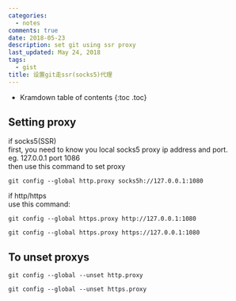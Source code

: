 ```yaml
---
categories:
  - notes
comments: true
date: 2018-05-23
description: set git using ssr proxy
last_updated: May 24, 2018
tags:
  - gist
title: 设置git走ssr(socks5)代理
---
```



* Kramdown table of contents
{:toc .toc}

## Setting proxy
if socks5(SSR)  
first, you need to know you local socks5 proxy ip address and port.  
eg. 127.0.0.1 port 1086  
then use this command to set proxy  
```
git config --global http.proxy socks5h://127.0.0.1:1080
```

if http/https  
use this command:  
```
git config --global https.proxy http://127.0.0.1:1080

git config --global https.proxy https://127.0.0.1:1080
```

## To unset proxys
```
git config --global --unset http.proxy

git config --global --unset https.proxy
```
